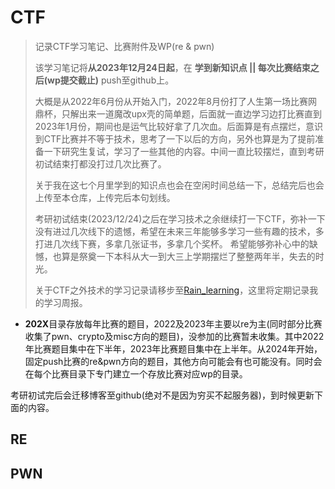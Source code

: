 # CTF

> 记录CTF学习笔记、比赛附件及WP(re & pwn)
>
> 该学习笔记将**从2023年12月24日起**，在 **学到新知识点 || 每次比赛结束之后(wp提交截止)** push至github上。
>
> 大概是从2022年6月份从开始入门，2022年8月份打了人生第一场比赛网鼎杯，只解出来一道魔改upx壳的简单题，后面就一直边学习边打比赛直到2023年1月份，期间也是运气比较好拿了几次血。后面算是有点摆烂，意识到CTF比赛并不等于技术，思考了一下以后的方向，另外也算是为了提前准备一下研究生复试，学习了一些其他的内容。中间一直比较摆烂，直到考研初试结束打都没打过几次比赛了。
>
> 关于我在这七个月里学到的知识点也会在空闲时间总结一下，总结完后也会上传至本仓库，上传完后本句划线。
>
> 考研初试结束(2023/12/24)之后在学习技术之余继续打一下CTF，弥补一下没有进过几次线下的遗憾，希望在未来三年能够多学习一些有趣的技术，多打进几次线下赛，多拿几张证书，多拿几个奖杯。
> 希望能够弥补心中的缺憾，也算是祭奠一下本科从大一到大三上学期摆烂了整整两年半，失去的时光。
>
> 关于CTF之外技术的学习记录请移步至[Rain_learning](https://github.com/SlientRainyDay/Rain_learning)，这里将定期记录我的学习周报。

- **202X**目录存放每年比赛的题目，2022及2023年主要以re为主(同时部分比赛收集了pwn、crypto及misc方向的题目)，没参加的比赛暂未收集。其中2022年比赛题目集中在下半年，2023年比赛题目集中在上半年。从2024年开始，固定push比赛的re&pwn方向的题目，其他方向可能会有也可能没有。同时会在每个比赛目录下专门建立一个存放比赛对应wp的目录。



考研初试完后会迁移博客至github(绝对不是因为穷买不起服务器)，到时候更新下面的内容。

## RE





## PWN



